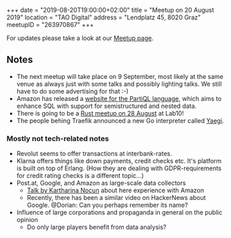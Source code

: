 +++
date = "2019-08-20T19:00:00+02:00"
title = "Meetup on 20 August 2019"
location = "TAO Digital"
address = "Lendplatz 45, 8020 Graz"
meetupID = "263970867"
+++

For updates please take a look at our
[Meetup page](https://www.meetup.com/Graz-Open-Source-Meetup/events/lbbhjlyzlbbc/).


## Notes

- The next meetup will take place on 9 September, most likely at the
  same venue as always just with some talks and possibly lighting
  talks. We still have to do some advertising for that :-)
- Amazon has released a [website for the PartiQL
  language](https://partiql.org/), which aims to enhance SQL with
  support for semistructured and nested data.
- There is going to be a [Rust meetup on 28
  August](https://www.meetup.com/Graz-Rust-Meetup/events/263703640/)
  at Lab10!
- The people behing Traefik announced a new Go interpreter called
  [Yaegi](https://github.com/containous/yaegi).

### Mostly not tech-related notes

- Revolut seems to offer transactions at interbank-rates.
- Klarna offers things like down payments, credit checks etc. It's
  platform is built on top of Erlang. (How they are dealing with
  GDPR-requirements for credit rating checks is a different topic...)
- Post.at, Google, and Amazon as large-scale data collectors
  - [Talk by Kartharina
    Nocun](https://www.youtube.com/watch?v=lbN6R6MubSI) about here
    experience with Amazon
  - Recently, there has been a similar video on HackerNews about
    Google. @Dorian: Can you perhaps remember its name?
- Influence of large corporations and propaganda in general on the
  public opinion
  - Do only large players benefit from data analysis?
